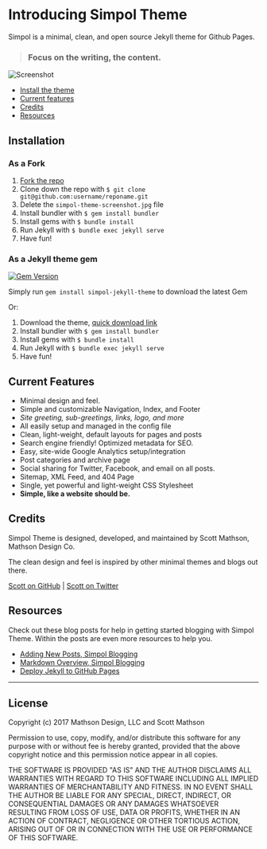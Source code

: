 # Introducing Simpol Theme

Simpol is a minimal, clean, and open source Jekyll theme for Github Pages.

>### Focus on the writing, the content.

![Screenshot](https://raw.githubusercontent.com/scottmathson/simpol-theme/master/simpol-theme-screenshot.jpg)

- [Install the theme](#installation)
- [Current features](#current-features)
- [Credits](#credits)
- [Resources](#resources)

## Installation

### As a Fork

1. [Fork the repo](https://github.com/scottmathson/simpol-theme#fork-destination-box)
2. Clone down the repo with `$ git clone git@github.com:username/reponame.git`
3. Delete the `simpol-theme-screenshot.jpg` file
4. Install bundler with `$ gem install bundler`
5. Install gems with `$ bundle install`
6. Run Jekyll with `$ bundle exec jekyll serve`
7. Have fun!

### As a Jekyll theme gem

[![Gem Version](https://badge.fury.io/rb/simpol-jekyll-theme.svg)](https://badge.fury.io/rb/simpol-jekyll-theme)

Simply run `gem install simpol-jekyll-theme` to download the latest Gem

Or:

1. Download the theme, [quick download link](https://minhaskamal.github.io/DownGit/#/home?url=https://github.com/scottmathson/simpol-theme/tree/master/)
2. Install bundler with `$ gem install bundler`
3. Install gems with `$ bundle install`
4. Run Jekyll with `$ bundle exec jekyll serve`
5. Have fun!

## Current Features

* Minimal design and feel.
* Simple and customizable Navigation, Index, and Footer
* *Site greeting, sub-greetings, links, logo, and more*
* All easily setup and managed in the config file
* Clean, light-weight, default layouts for pages and posts
* Search engine friendly! Optimized metadata for SEO.
* Easy, site-wide Google Analytics setup/integration
* Post categories and archive page
* Social sharing for Twitter, Facebook, and email on all posts.
* Sitemap, XML Feed, and 404 Page
* Single, yet powerful and light-weight CSS Stylesheet
* **Simple, like a website should be.**

## Credits

Simpol Theme is designed, developed, and maintained by Scott Mathson, Mathson Design Co.

The clean design and feel is inspired by other minimal themes and blogs out there.

[Scott on GitHub](https://github.com/scottmathson) | [Scott on Twitter](https://twitter.com/scottmathson)

## Resources

Check out these blog posts for help in getting started blogging with Simpol Theme. Within the posts are even more resources to help you.

* [Adding New Posts, Simpol Blogging](https://simpoltheme.com/tips/tricks/2017/04/16/writing-new-post/)
* [Markdown Overview, Simpol Blogging](https://simpoltheme.com/tips/tricks/2017/04/15/blogging-in-markdown-overview/)
* [Deploy Jekyll to GitHub Pages](https://jekyllrb.com/docs/github-pages/)


---

## License

Copyright (c) 2017 Mathson Design, LLC and Scott Mathson

Permission to use, copy, modify, and/or distribute this software for any purpose with or without fee is hereby granted, provided that the above copyright notice and this permission notice appear in all copies.

THE SOFTWARE IS PROVIDED "AS IS" AND THE AUTHOR DISCLAIMS ALL WARRANTIES WITH REGARD TO THIS SOFTWARE INCLUDING ALL IMPLIED WARRANTIES OF MERCHANTABILITY AND FITNESS. IN NO EVENT SHALL THE AUTHOR BE LIABLE FOR ANY SPECIAL, DIRECT, INDIRECT, OR CONSEQUENTIAL DAMAGES OR ANY DAMAGES WHATSOEVER RESULTING FROM LOSS OF USE, DATA OR PROFITS, WHETHER IN AN ACTION OF CONTRACT, NEGLIGENCE OR OTHER TORTIOUS ACTION, ARISING OUT OF OR IN CONNECTION WITH THE USE OR PERFORMANCE OF THIS SOFTWARE.
